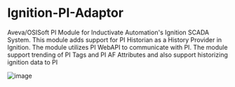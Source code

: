 # Ignition-PI-Adaptor

Aveva/OSISoft PI Module for Inductivate Automation's Ignition SCADA System. 
This module adds support for PI Historian as a History Provider in Ignition. The module utilizes PI WebAPI to communicate with PI. The module support trending of PI Tags and PI AF Attributes and also support historizing ignition data to PI

![image](https://user-images.githubusercontent.com/37518623/188066051-f4c05d2c-b679-4e73-be52-d94d232a5b06.png)

